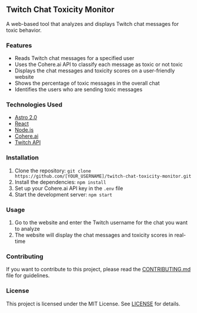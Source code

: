 ## Twitch Chat Toxicity Monitor

A web-based tool that analyzes and displays Twitch chat messages for toxic behavior.

### Features

- Reads Twitch chat messages for a specified user
- Uses the Cohere.ai API to classify each message as toxic or not toxic
- Displays the chat messages and toxicity scores on a user-friendly website
- Shows the percentage of toxic messages in the overall chat
- Identifies the users who are sending toxic messages

### Technologies Used

- [Astro 2.0](https://github.com/astrojs)
- [React](https://reactjs.org/)
- [Node.js](https://nodejs.org/)
- [Cohere.ai](https://cohere.ai/)
- [Twitch API](https://dev.twitch.tv/docs/api)

### Installation

1. Clone the repository: `git clone https://github.com/[YOUR_USERNAME]/twitch-chat-toxicity-monitor.git`
2. Install the dependencies: `npm install`
3. Set up your Cohere.ai API key in the `.env` file
4. Start the development server: `npm start`

### Usage

1. Go to the website and enter the Twitch username for the chat you want to analyze
2. The website will display the chat messages and toxicity scores in real-time

### Contributing

If you want to contribute to this project, please read the [CONTRIBUTING.md](CONTRIBUTING.md) file for guidelines.

### License

This project is licensed under the MIT License. See [LICENSE](LICENSE) for details.
